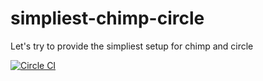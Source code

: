 # simpliest-chimp-circle
Let's try to provide the simpliest setup for chimp and circle

[![Circle CI](https://circleci.com/gh/lc3t35/simpliest-meteor-circle.svg?style=shield&circle-token=:circle-token)](https://circleci.com/gh/lc3t35/simpliest-meteor-circle) 
